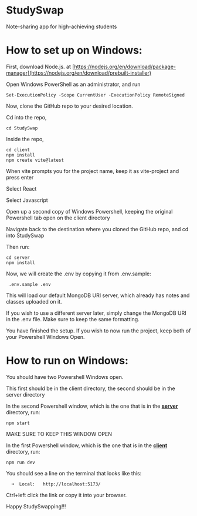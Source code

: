 # StudySwap
Note-sharing app for high-achieving students
# How to set up on Windows:
First, download Node.js. at [https://nodejs.org/en/download/package-manager](https://nodejs.org/en/download/prebuilt-installer)

Open Windows PowerShell as an administrator, and run
```
Set-ExecutionPolicy -Scope CurrentUser -ExecutionPolicy RemoteSigned
```
Now, clone the GitHub repo to your desired location.

Cd into the repo,
```
cd StudySwap
```

Inside the repo,
```
cd client
npm install
npm create vite@latest
```
When vite prompts you for the project name, keep it as vite-project and press enter

Select React

Select Javascript

Open up a second copy of Windows Powershell, keeping the original Powershell tab open on the client directory

Navigate back to the destination where you cloned the GitHub repo, and cd into StudySwap

Then run:
```
cd server
npm install
```

Now, we will create the .env by copying it from .env.sample:
```
 .env.sample .env
```
This will load our default MongoDB URI server, which already has notes and classes uploaded on it.

If you wish to use a different server later, simply change the MongoDB URI in the .env file. Make sure to keep the same formatting.

You have finished the setup. If you wish to now run the project, keep both of your Powershell Windows Open.
# How to run on Windows:
You should have two Powershell Windows open.

This first should be in the client directory, the second should be in the server directory

In the second Powershell window, which is the one that is in the <u>**server**</u> directory, run:
```
npm start
```
MAKE SURE TO KEEP THIS WINDOW OPEN

In the first Powershell window, which is the one that is in the <u>**client**</u> directory, run:
```
npm run dev
```
You should see a line on the terminal that looks like this:
```
  ➜  Local:   http://localhost:5173/
```
Ctrl+left click the link or copy it into your browser.

Happy StudySwapping!!!

